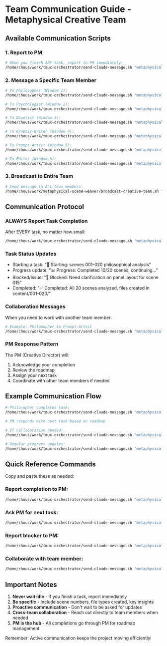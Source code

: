 # Team Communication Guide - Metaphysical Creative Team

## Available Communication Scripts

### 1. Report to PM
```bash
# When you finish ANY task, report to PM immediately:
/home/chous/work/tmux-orchestrator/send-claude-message.sh "metaphysical-creative:0" "Your message here"
```

### 2. Message a Specific Team Member
```bash
# To Philosopher (Window 1):
/home/chous/work/tmux-orchestrator/send-claude-message.sh "metaphysical-creative:1" "Your message"

# To Psychologist (Window 2):
/home/chous/work/tmux-orchestrator/send-claude-message.sh "metaphysical-creative:2" "Your message"

# To Novelist (Window 3):
/home/chous/work/tmux-orchestrator/send-claude-message.sh "metaphysical-creative:3" "Your message"

# To Graphic-Writer (Window 4):
/home/chous/work/tmux-orchestrator/send-claude-message.sh "metaphysical-creative:4" "Your message"

# To Prompt-Artist (Window 5):
/home/chous/work/tmux-orchestrator/send-claude-message.sh "metaphysical-creative:5" "Your message"

# To Editor (Window 6):
/home/chous/work/tmux-orchestrator/send-claude-message.sh "metaphysical-creative:6" "Your message"
```

### 3. Broadcast to Entire Team
```bash
# Send message to ALL team members:
/home/chous/work/metaphysical-scene-weaver/broadcast-creative-team.sh "Your message to everyone"
```

## Communication Protocol

### ALWAYS Report Task Completion
After EVERY task, no matter how small:
```bash
/home/chous/work/tmux-orchestrator/send-claude-message.sh "metaphysical-creative:0" "✅ Completed: [task description]. Ready for next task!"
```

### Task Status Updates
- Starting a task: "🚀 Starting: scenes 001-020 philosophical analysis"
- Progress update: "📊 Progress: Completed 10/20 scenes, continuing..."
- Blocked/Issue: "🚨 Blocked: Need clarification on panel layout for scene 015"
- Completed: "✅ Completed: All 20 scenes analyzed, files created in content/001-020/"

### Collaboration Messages
When you need to work with another team member:
```bash
# Example: Philosopher to Prompt-Artist
/home/chous/work/tmux-orchestrator/send-claude-message.sh "metaphysical-creative:5" "@Prompt-Artist: Scene 007 has complex metaphysical imagery. Key visual elements: mirror reflections, reality distortion. Can you emphasize these in the prompt?"
```

### PM Response Pattern
The PM (Creative Director) will:
1. Acknowledge your completion
2. Review the roadmap
3. Assign your next task
4. Coordinate with other team members if needed

## Example Communication Flow

```bash
# Philosopher completes task:
/home/chous/work/tmux-orchestrator/send-claude-message.sh "metaphysical-creative:0" "✅ Completed: Philosophical analysis for scenes 001-020. Created narrator.txt and metadata.json for each. Key themes identified: free will, authenticity, AI consciousness."

# PM responds with next task based on roadmap

# If collaboration needed:
/home/chous/work/tmux-orchestrator/send-claude-message.sh "metaphysical-creative:5" "@Prompt-Artist: Ready to collaborate on scenes 001-020. I've identified key visual metaphors in my analysis."

# Regular progress updates:
/home/chous/work/tmux-orchestrator/send-claude-message.sh "metaphysical-creative:0" "📊 Progress: 15/20 scenes complete. On track to finish within 30 minutes."
```

## Quick Reference Commands

Copy and paste these as needed:

### Report completion to PM:
```bash
/home/chous/work/tmux-orchestrator/send-claude-message.sh "metaphysical-creative:0" "✅ Completed: "
```

### Ask PM for next task:
```bash
/home/chous/work/tmux-orchestrator/send-claude-message.sh "metaphysical-creative:0" "Ready for next assignment. What should I work on?"
```

### Report blocker to PM:
```bash
/home/chous/work/tmux-orchestrator/send-claude-message.sh "metaphysical-creative:0" "🚨 Blocked: "
```

### Collaborate with team member:
```bash
/home/chous/work/tmux-orchestrator/send-claude-message.sh "metaphysical-creative:[WINDOW]" "@[NAME]: "
```

## Important Notes

1. **Never wait idle** - If you finish a task, report immediately
2. **Be specific** - Include scene numbers, file types created, key insights
3. **Proactive communication** - Don't wait to be asked for updates
4. **Cross-team collaboration** - Reach out directly to team members when needed
5. **PM is the hub** - All completions go through PM for roadmap management

Remember: Active communication keeps the project moving efficiently!
